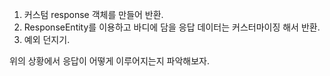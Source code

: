 


1. 커스텀 response 객체를 만들어 반환.
2. ResponseEntity를 이용하고 바디에 담을 응답 데이터는 커스터마이징 해서 반환.
3. 예외 던지기.

위의 상황에서 응답이 어떻게 이루어지는지 파악해보자.
